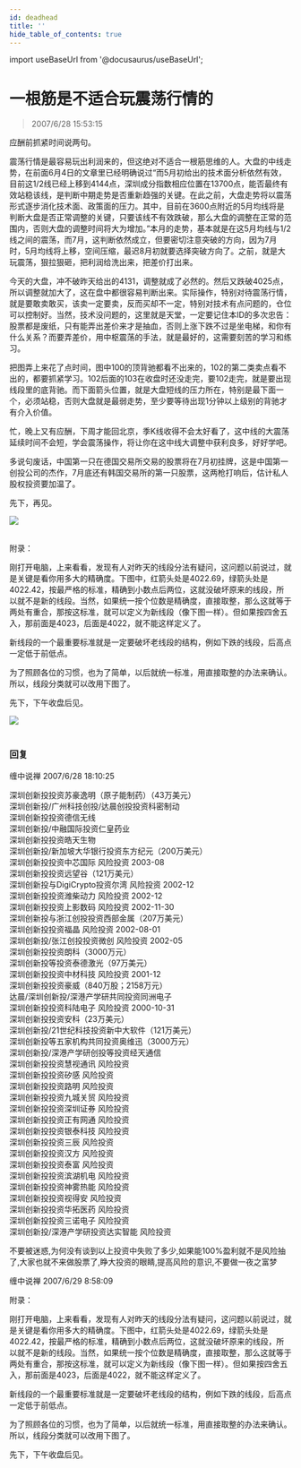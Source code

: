 ```yaml
---
id: deadhead 
title: ''
hide_table_of_contents: true
---
```


import useBaseUrl from '@docusaurus/useBaseUrl';

# 一根筋是不适合玩震荡行情的

> 2007/6/28 15:53:15

<div style={{color: '#FF0000', fontWeight: 'bold'}}>

应酬前抓紧时间说两句。
 
震荡行情是最容易玩出利润来的，但这绝对不适合一根筋思维的人。大盘的中线走势，在前面6月4日的文章里已经明确说过“而5月初给出的技术面分析依然有效，目前这1/2线已经上移到4144点，深圳成分指数相应位置在13700点，能否最终有效站稳该线，是判断中期走势是否重新趋强的关键。在此之前，大盘走势将以震荡形式逐步消化技术面、政策面的压力。其中，目前在3600点附近的5月均线将是判断大盘是否正常调整的关键，只要该线不有效跌破，那么大盘的调整在正常的范围内，否则大盘的调整时间将大为增加。”本月的走势，基本就是在这5月均线与1/2线之间的震荡，而7月，这判断依然成立，但要密切注意突破的方向，因为7月时，5月均线将上移，空间压缩，最迟8月初就要选择突破方向了。之前，就是大玩震荡，狠拉狠砸，把利润给洗出来，把差价打出来。
 
今天的大盘，冲不破昨天给出的4131，调整就成了必然的。然后又跌破4025点，所以调整就加大了，这在盘中都很容易判断出来。实际操作，特别对待震荡行情，就是要敢卖敢买，该卖一定要卖，反而买却不一定，特别对技术有点问题的，仓位可以控制好。当然，技术没问题的，这里就是天堂，一定要记住本ID的多次忠告：股票都是废纸，只有能弄出差价来才是抽血，否则上涨下跌不过是坐电梯，和你有什么关系？而要弄差价，用中枢震荡的手法，就是最好的，这需要刻苦的学习和练习。
 
把图弄上来花了点时间，图中100的顶背驰都看不出来的，102的第二类卖点看不出的，都要抓紧学习。102后面的103在收盘时还没走完，要102走完，就是要出现线段里的底背驰。而下面箭头位置，就是大盘短线的压力所在，特别是最下面一个，必须站稳，否则大盘就是最弱走势，至少要等待出现1分钟以上级别的背驰才有介入价值。
 
忙，晚上又有应酬，下周才能回北京，季K线收得不会太好看了，这中线的大震荡延续时间不会短，学会震荡操作，将让你在这中线大调整中获利良多，好好学吧。
 
多说句废话，中国第一只在德国交易所交易的股票将在7月初挂牌，这是中国第一创投公司的杰作，7月底还有韩国交易所的第一只股票，这两枪打响后，估计私人股权投资要加温了。
 
先下，再见。
</div>

<div style={{textAlign: 'left'}}>
<img src={useBaseUrl('/img/economics/deadhead/1.jpg')} /><br/><br/>
</div>

<div style={{color: '#FF0000', fontSize: 'x-large', fontWeight: 'bold'}}>

附录：
 
刚打开电脑，上来看看，发现有人对昨天的线段分法有疑问，这问题以前说过，就是关键是看你用多大的精确度。下图中，红箭头处是4022.69，绿箭头处是4022.42，按最严格的标准，精确到小数点后两位，这就没破坏原来的线段，所以就不是新的线段。当然，如果统一按个位数是精确度，直接取整，那么这就等于两处有重合，那按这标准，就可以定义为新线段（像下图一样）。但如果按四舍五入，那前面是4023，后面是4022，就不能这样定义了。
 
新线段的一个最重要标准就是一定要破坏老线段的结构，例如下跌的线段，后高点一定低于前低点。
 
为了照顾各位的习惯，也为了简单，以后就统一标准，用直接取整的办法来确认。所以，线段分类就可以改用下图了。
 
先下，下午收盘后见。
</div>

<div style={{textAlign: 'left'}}>
<img src={useBaseUrl('/img/economics/deadhead/2.jpg')} /><br/><br/>
</div>

### 回复

<div class='blog-comment'>
<span class='blog-comment-chan'>缠中说禅</span> 2007/6/28 18:10:25<br/>

深圳创新投投资苏豪逸明（原子能制药）（43万美元）<br/>
深圳创新投/广州科技创投/达晨创投投资科密制动 <br/>
深圳创新投投资德信无线 <br/>
深圳创新投/中融国际投资仁皇药业 <br/>
深圳创新投投资皓天生物 <br/>
深圳创新投/新加坡大华银行投资东方纪元（200万美元） <br/>
深圳创新投投资中芯国际 风险投资 2003-08 <br/>
深圳创新投投资远望谷（121万美元） <br/>
深圳创新投与DigiCrypto投资尔湾 风险投资 2002-12 <br/>
深圳创新投投资潍柴动力 风险投资 2002-12 <br/>
深圳创新投投资上影数码 风险投资 2002-11-30 <br/>
深圳创新投与浙江创投投资西部金属（207万美元） <br/>
深圳创新投投资福晶 风险投资 2002-08-01 <br/>
深圳创新投/张江创投投资微创 风险投资 2002-05 <br/>
深圳创新投投资朗科（3000万元） <br/>
深圳创新投等投资泰德激光（97万美元） <br/>
深圳创新投投资中材科技 风险投资 2001-12 <br/>
深圳创新投投资豪威（840万股；2158万元） <br/>
达晨/深圳创新投/深港产学研共同投资同洲电子<br/>
深圳创新投投资科陆电子 风险投资 2000-10-31 <br/>
深圳创新投投资安科（23万美元） <br/>
深圳创新投/21世纪科技投资新中大软件（121万美元） <br/>
深圳创新投等五家机构共同投资奥维迅（3000万元） <br/>
深圳创新投/深港产学研创投等投资经天通信 <br/>
深圳创新投投资慧视通讯 风险投资 <br/>
深圳创新投投资矽感 风险投资 <br/>
深圳创新投投资路明 风险投资 <br/>
深圳创新投投资九城关贸 风险投资 <br/>
深圳创新投投资深圳证券 风险投资 <br/>
深圳创新投投资正有网通 风险投资 <br/>
深圳创新投投资银泰科技 风险投资 <br/>
深圳创新投投资三辰 风险投资 <br/>
深圳创新投投资汉方 风险投资 <br/>
深圳创新投投资泰富 风险投资 <br/>
深圳创新投投资滨湖机电 风险投资 <br/>
深圳创新投投资神雾热能 风险投资 <br/>
深圳创新投投资视得安 风险投资 <br/>
深圳创新投投资华拓医药 风险投资 <br/>
深圳创新投投资三诺电子 风险投资 <br/>
深圳创新投/深港产学研投资达实智能 风险投资 


不要被迷惑,为何没有谈到以上投资中失败了多少,如果能100%盈利就不是风险抽了,大家也就不来做股票了,睁大投资的眼睛,提高风险的意识,不要做一夜之富梦
</div>

<div class='blog-comment'>
<span class='blog-comment-chan'>缠中说禅</span> 2007/6/29 8:58:09<br/>

附录：
 
刚打开电脑，上来看看，发现有人对昨天的线段分法有疑问，这问题以前说过，就是关键是看你用多大的精确度。下图中，红箭头处是4022.69，绿箭头处是4022.42，按最严格的标准，精确到小数点后两位，这就没破坏原来的线段，所以就不是新的线段。当然，如果统一按个位数是精确度，直接取整，那么这就等于两处有重合，那按这标准，就可以定义为新线段（像下图一样）。但如果按四舍五入，那前面是4023，后面是4022，就不能这样定义了。
 
新线段的一个最重要标准就是一定要破坏老线段的结构，例如下跌的线段，后高点一定低于前低点。
 
为了照顾各位的习惯，也为了简单，以后就统一标准，用直接取整的办法来确认。所以，线段分类就可以改用下图了。
 
先下，下午收盘后见。

</div>